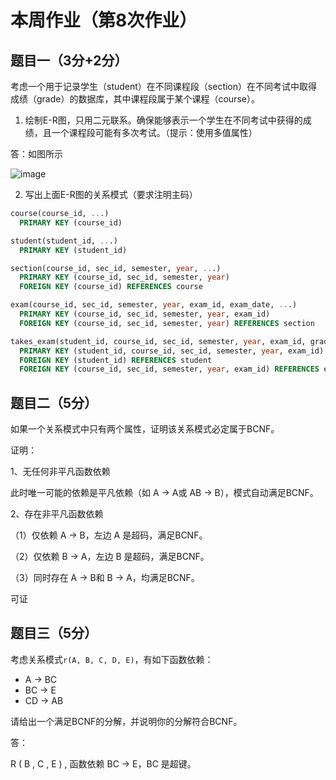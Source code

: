 # 本周作业（第8次作业）

## 题目一（3分+2分）

考虑一个用于记录学生（student）在不同课程段（section）在不同考试中取得成绩（grade）的数据库，其中课程段属于某个课程（course）。

1. 绘制E-R图，只用二元联系。确保能够表示一个学生在不同考试中获得的成绩，且一个课程段可能有多次考试。（提示：使用多值属性）

答：如图所示

![image](https://github.com/user-attachments/assets/1a707033-5c6a-4274-8bfb-81073bfbc15f)


2. 写出上面E-R图的关系模式（要求注明主码）

```sql
course(course_id, ...) 
  PRIMARY KEY (course_id)

student(student_id, ...) 
  PRIMARY KEY (student_id)

section(course_id, sec_id, semester, year, ...) 
  PRIMARY KEY (course_id, sec_id, semester, year)
  FOREIGN KEY (course_id) REFERENCES course

exam(course_id, sec_id, semester, year, exam_id, exam_date, ...) 
  PRIMARY KEY (course_id, sec_id, semester, year, exam_id)
  FOREIGN KEY (course_id, sec_id, semester, year) REFERENCES section

takes_exam(student_id, course_id, sec_id, semester, year, exam_id, grade) 
  PRIMARY KEY (student_id, course_id, sec_id, semester, year, exam_id)
  FOREIGN KEY (student_id) REFERENCES student
  FOREIGN KEY (course_id, sec_id, semester, year, exam_id) REFERENCES exam
```

## 题目二（5分）

如果一个关系模式中只有两个属性，证明该关系模式必定属于BCNF。

证明：

1、无任何非平凡函数依赖

此时唯一可能的依赖是平凡依赖（如 A → A或 AB → B），模式自动满足BCNF。

2、存在非平凡函数依赖

（1）仅依赖 A → B，左边 A 是超码，满足BCNF。

（2）仅依赖 B → A，左边 B 是超码，满足BCNF。

（3）同时存在 A → B和 B → A，均满足BCNF。

可证

## 题目三（5分）

考虑关系模式`r(A, B, C, D, E)`，有如下函数依赖：

- A → BC
- BC → E
- CD → AB

请给出一个满足BCNF的分解，并说明你的分解符合BCNF。

答：

R ( B , C , E ) , 函数依赖 BC → E，BC 是超键。
